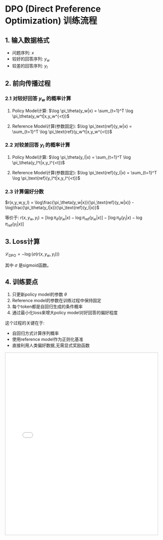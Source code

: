 
# DPO (Direct Preference Optimization) 训练流程

## 1. 输入数据格式

- 问题序列: $x$
- 较好的回答序列: $y_w$
- 较差的回答序列: $y_l$

## 2. 前向传播过程

### 2.1 对较好回答 $y_w$ 的概率计算
1. Policy Model计算:
   $\log \pi_\theta(y_w|x) = \sum_{t=1}^T \log \pi_\theta(y_w^t|x,y_w^{<t})$

2. Reference Model计算(参数固定):
   $\log \pi_\text{ref}(y_w|x) = \sum_{t=1}^T \log \pi_\text{ref}(y_w^t|x,y_w^{<t})$

### 2.2 对较差回答 $y_l$ 的概率计算
1. Policy Model计算:
   $\log \pi_\theta(y_l|x) = \sum_{t=1}^T \log \pi_\theta(y_l^t|x,y_l^{<t})$

2. Reference Model计算(参数固定):
   $\log \pi_\text{ref}(y_l|x) = \sum_{t=1}^T \log \pi_\text{ref}(y_l^t|x,y_l^{<t})$

### 2.3 计算偏好分数
$r(x,y_w,y_l) = \log\frac{\pi_\theta(y_w|x)}{\pi_\text{ref}(y_w|x)} - \log\frac{\pi_\theta(y_l|x)}{\pi_\text{ref}(y_l|x)}$

等价于:
$r(x,y_w,y_l) = [\log \pi_\theta(y_w|x) - \log \pi_\text{ref}(y_w|x)] - [\log \pi_\theta(y_l|x) - \log \pi_\text{ref}(y_l|x)]$

## 3. Loss计算
$\mathcal{L}_\text{DPO} = -\log(\sigma(r(x,y_w,y_l)))$

其中 $\sigma$ 是sigmoid函数。

## 4. 训练要点
1. 只更新policy model的参数 $\theta$
2. Reference model的参数在训练过程中保持固定
3. 每个token都是自回归生成的条件概率
4. 通过最小化loss来增大policy model对好回答的偏好程度

这个过程的关键在于:

- 自回归方式计算序列概率
- 使用reference model作为正则化基准
- 直接利用人类偏好数据,无需显式奖励函数



<iframe src="DPO.html" width="100%" height="600px" style="border: 1px solid #ccc;" title="DPO Interactive Content">
    您的浏览器不支持 iframe，无法加载交互式内容。
    请 <a href="DPO.html" target="_blank">点击这里在新窗口中查看</a>。
</iframe>



<script src="https://giscus.app/client.js"
        data-repo="InuyashaYang/AIDIY"
        data-repo-id="R_kgDOM1VVTQ"
        data-category="Announcements"
        data-category-id="DIC_kwDOM1VVTc4Ckls_"
        data-mapping="pathname"
        data-strict="0"
        data-reactions-enabled="1"
        data-emit-metadata="0"
        data-input-position="bottom"
        data-theme="preferred_color_scheme"
        data-lang="zh-CN"
        crossorigin="anonymous"
        async>
</script>
